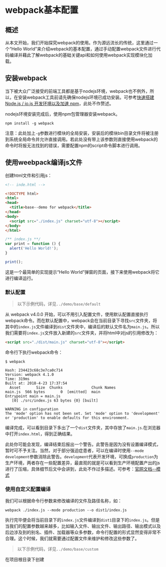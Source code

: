# webpack基本配置

## 概述

从本文开始，我们开始探究webpack的使用。作为源远流长的传统，这里通过一个“Hello World”来介绍webpack的基本配置，通过手动配置webpack文件进行代码编译并藉此了解webpack的基础关键api和如何使用webpack实现模块化加载。

## 安装webpack

当下被大众广泛接受的前端工具都是基于nodejs环境，webpack也不例外，所以，在安装webpack工具前请先确保nodejs环境已成功安装。可参考[快速搭建 Node.js / io.js 开发环境以及加速 npm](https://fengmk2.com/blog/2014/03/node-env-and-faster-npm.html)，此处不作赘述。

nodejs环境安装完成后，使用npm包管理器安装webpack。
```shell
npm install -g webpack
```
注意：此处加上`-g`参数进行模块的全局安装，安装后的模块bin目录文件将被注册到系统全局命令并允许直接调用。若此处没有带上该参数则直接使用webpack的命令时将报无法找到的错误，需要配置npm的script命令脚本进行调用。

## 使用weebpack编译js文件

创建html文件和引用js：
```html
<!-- inde.html -->

<!DOCTYPE html>
<html>
<head>
  <title>base--demo for webpack</title>
</head>
<body>
  <script src="./index.js" charset="utf-8"></script>
</body>
</html>

```
```js
/** index.js **/
var print = function () {
  alert('Hello World!');
}

print();

```
这是一个最简单的实现提示“Hello World”弹窗的页面，接下来使用webpack将它进行编译运行。

### 默认配置

> 以下示例代码，详见`../demo/base/default`

从 webpack v4.0.0 开始，可以不用引入配置文件，使用默认配置直接执行webpack命令。而在默认配置中，webpack会在当前目录下寻找`src`文件夹，将其中的`index.js`文件编译到`dist`文件夹中，编译后的默认文件名为`main.js`。所以我们需要将`index.js`文件放入新建的`src`文件夹，并将html中对js的引用修改为：
```html
<script src="./dist/main.js" charset="utf-8"></script>
```
命令行下执行webpack命令：
```shell
$ webpack

Hash: 234423c68c3e7ca0c714
Version: webpack 4.1.0
Time: 319ms
Built at: 2018-4-23 17:37:54
  Asset       Size  Chunks             Chunk Names
main.js  566 bytes       0  [emitted]  main
Entrypoint main = main.js
   [0] ./src/index.js 63 bytes {0} [built]

WARNING in configuration
The 'mode' option has not been set. Set 'mode' option to 'development' or 'production' to enable defaults for this environment.
```
编译完成，可以看到目录下多出了一个`dist`文件夹，其中存放了`main.js`.在浏览器中打开`index.html`，得到正确结果。

此处你可能会发现，编译结束后报出一个警告。此警告是因为没有设置编译模式，暂时可不予关注。当然，对于部分强迫症患者，可以在编译时使用`--mode development`参数消除此警告。`development`代表开发环境，可换成`production`为生产环境，两者存在一些配置差异，最直观的就是可以看到生产环境配置产出的js进行了压缩，具体细节后文中会讲到，此处不作过多描述。可参考：[官网文档--模式](https://www.webpackjs.com/concepts/#%E6%A8%A1%E5%BC%8F)

### 使用自定义配置编译

我们可以根据命令行参数来修改编译的文件及路径名称，如：
```shell
webpack ./index.js --mode production --o dist1/index.js
```
执行完毕便会将当前目录下的`index.js`文件编译到`dist1`目录下的`index.js`。但是当我们的配置参数越来越多，比如输入文件、输出文件、输出路径、输出模式以及后边涉及到的别名、插件、加载器等众多参数，命令行配置的形式显然变得非常不合理。这个时候，我们就需要通过配置文件来维护和修改这些参数了。

> 以下示例代码，详见`../demo/base/custom`

在项目根目录下创建
